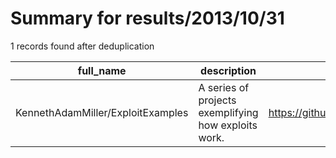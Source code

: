 
# Summary for results/2013/10/31
    
1 records found after deduplication

| full_name | description | html_url | matched_list | matched_count | pushed_at | size | stargazers_count | language | forks_count | vul_ids |
|-----------------------------------|------------------------------------------------------|------------------------------------------------------|----------------|-----------------|---------------------------|--------|--------------------|------------|---------------|-----------|
| KennethAdamMiller/ExploitExamples | A series of projects exemplifying how exploits work. | https://github.com/KennethAdamMiller/ExploitExamples | ['exploit'] | 1 | 2013-10-31 03:06:21+00:00 | 144 | 0 | C | 0 | [] |
